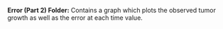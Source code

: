**Error (Part 2) Folder:** Contains a graph which plots the observed tumor growth as well as the error at each time value.
